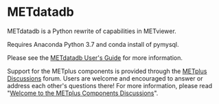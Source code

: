 # METdatadb
METdatadb is a Python rewrite of capabilities in METviewer.

Requires Anaconda Python 3.7 and conda install of pymysql.

Please see the [METdatadb User's Guide](https://metdatadb.readthedocs.io/en/latest) for more information.

Support for the METplus components is provided through the
[METplus Discussions](https://github.com/dtcenter/METplus/discussions) forum.
Users are welcome and encouraged to answer or address each other's questions there!  For more
information, please read
"[Welcome to the METplus Components Discussions](https://github.com/dtcenter/METplus/discussions/939)".
